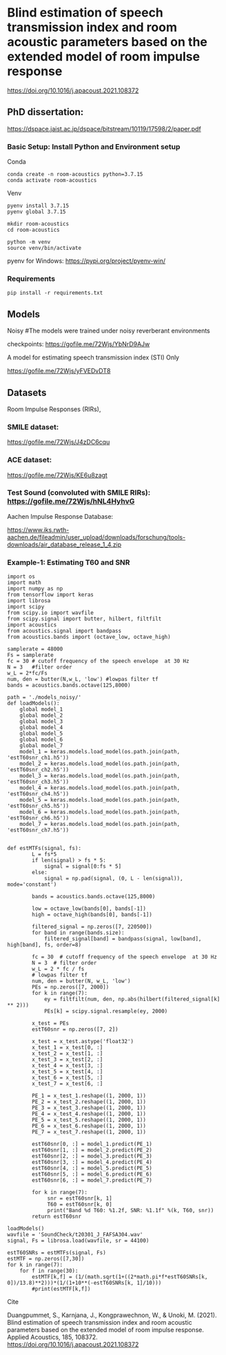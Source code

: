 # Blind estimation of speech transmission index and room acoustic parameters based on the extended model of room impulse response

https://doi.org/10.1016/j.apacoust.2021.108372

## PhD dissertation: 

https://dspace.jaist.ac.jp/dspace/bitstream/10119/17598/2/paper.pdf

### Basic Setup: Install Python and Environment setup 

Conda
```
conda create -n room-acoustics python=3.7.15
conda activate room-acoustics
```
Venv
```
pyenv install 3.7.15
pyenv global 3.7.15

mkdir room-acoustics
cd room-acoustics

python -m venv
source venv/bin/activate
```
pyenv for Windows: https://pypi.org/project/pyenv-win/

### Requirements

```
pip install -r requirements.txt
```

## Models

Noisy #The models were trained under noisy reverberant environments

checkpoints: https://gofile.me/72Wjs/YbNrD9AJw

A model for estimating speech transmission index (STI) Only

https://gofile.me/72Wjs/yFVEDvDT8



## Datasets

Room Impulse Responses (RIRs), 

### SMILE dataset:

https://gofile.me/72Wjs/J4zDC6cqu

### ACE dataset: 

https://gofile.me/72Wjs/KE6u8zagt

### Test Sound (convoluted with SMILE RIRs): https://gofile.me/72Wjs/hNL4HyhvG



Aachen Impulse Response Database:

https://www.iks.rwth-aachen.de/fileadmin/user_upload/downloads/forschung/tools-downloads/air_database_release_1_4.zip


### Example-1: Estimating T60 and SNR  

```
import os
import math
import numpy as np
from tensorflow import keras
import librosa
import scipy
from scipy.io import wavfile
from scipy.signal import butter, hilbert, filtfilt
import acoustics
from acoustics.signal import bandpass
from acoustics.bands import (octave_low, octave_high)

samplerate = 48000
Fs = samplerate
fc = 30 # cutoff frequency of the speech envelope  at 30 Hz
N = 3   #filter order
w_L = 2*fc/Fs
num, den = butter(N,w_L, 'low') #lowpas filter tf
bands = acoustics.bands.octave(125,8000)

path = './models_noisy/'
def loadModels():
    global model_1
    global model_2
    global model_3
    global model_4
    global model_5
    global model_6
    global model_7
    model_1 = keras.models.load_model(os.path.join(path, 'estT60snr_ch1.h5'))
    model_2 = keras.models.load_model(os.path.join(path, 'estT60snr_ch2.h5'))
    model_3 = keras.models.load_model(os.path.join(path, 'estT60snr_ch3.h5'))
    model_4 = keras.models.load_model(os.path.join(path, 'estT60snr_ch4.h5'))
    model_5 = keras.models.load_model(os.path.join(path, 'estT60snr_ch5.h5'))
    model_6 = keras.models.load_model(os.path.join(path, 'estT60snr_ch6.h5'))
    model_7 = keras.models.load_model(os.path.join(path, 'estT60snr_ch7.h5'))


def estMTFs(signal, fs):
        L = fs*5
        if len(signal) > fs * 5:
            signal = signal[0:fs * 5]
        else:
            signal = np.pad(signal, (0, L - len(signal)), mode='constant')
    
        bands = acoustics.bands.octave(125,8000)

        low = octave_low(bands[0], bands[-1])
        high = octave_high(bands[0], bands[-1])

        filtered_signal = np.zeros([7, 220500])
        for band in range(bands.size):
            filtered_signal[band] = bandpass(signal, low[band], high[band], fs, order=8)

        fc = 30  # cutoff frequency of the speech envelope  at 30 Hz
        N = 3  # filter order
        w_L = 2 * fc / fs
        # lowpas filter tf
        num, den = butter(N, w_L, 'low')
        PEs = np.zeros([7, 2000])
        for k in range(7):
            ey = filtfilt(num, den, np.abs(hilbert(filtered_signal[k] ** 2)))
            PEs[k] = scipy.signal.resample(ey, 2000)

        x_test = PEs
        estT60snr = np.zeros([7, 2])

        x_test = x_test.astype('float32')
        x_test_1 = x_test[0, :]
        x_test_2 = x_test[1, :]
        x_test_3 = x_test[2, :]
        x_test_4 = x_test[3, :]
        x_test_5 = x_test[4, :]
        x_test_6 = x_test[5, :]
        x_test_7 = x_test[6, :]

        PE_1 = x_test_1.reshape((1, 2000, 1))
        PE_2 = x_test_2.reshape((1, 2000, 1))
        PE_3 = x_test_3.reshape((1, 2000, 1))
        PE_4 = x_test_4.reshape((1, 2000, 1))
        PE_5 = x_test_5.reshape((1, 2000, 1))
        PE_6 = x_test_6.reshape((1, 2000, 1))
        PE_7 = x_test_7.reshape((1, 2000, 1))
        
        estT60snr[0, :] = model_1.predict(PE_1)
        estT60snr[1, :] = model_2.predict(PE_2)
        estT60snr[2, :] = model_3.predict(PE_3)
        estT60snr[3, :] = model_4.predict(PE_4)
        estT60snr[4, :] = model_5.predict(PE_5)
        estT60snr[5, :] = model_6.predict(PE_6)
        estT60snr[6, :] = model_7.predict(PE_7)
                
        for k in range(7):
             snr = estT60snr[k, 1]
             T60 = estT60snr[k, 0]
             print("Band %d T60: %1.2f, SNR: %1.1f" %(k, T60, snr))
        return estT60snr

loadModels()
wavfile = 'SoundCheck/t20301_J_FAFSA304.wav'
signal, Fs = librosa.load(wavfile, sr = 44100)

estT60SNRs = estMTFs(signal, Fs)
estMTF = np.zeros([7,30])
for k in range(7):
    for f in range(30):
        estMTF[k,f] = (1/(math.sqrt(1+((2*math.pi*f*estT60SNRs[k, 0])/13.8)**2)))*(1/(1+10**(-estT60SNRs[k, 1]/10)))
        #print(estMTF[k,f])

```

Cite

Duangpummet, S., Karnjana, J., Kongprawechnon, W., & Unoki, M. (2021). Blind estimation of speech transmission index and room acoustic parameters based on the extended model of room impulse response. Applied Acoustics, 185, 108372. https://doi.org/10.1016/j.apacoust.2021.108372
